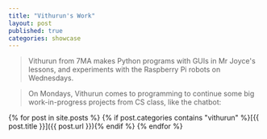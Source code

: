 ```yaml
---
title: "Vithurun's Work"
layout: post
published: true
categories: showcase
---
```


> Vithurun from 7MA makes Python programs with GUIs in Mr Joyce's lessons, and experiments with the Raspberry Pi robots on Wednesdays.

> On Mondays, Vithurun comes to programming to continue some big work-in-progress projects from CS class, like the chatbot:

{% for post in site.posts %}
{% if post.categories contains "vithurun" %}[{{ post.title }}]({{ post.url }}){% endif %}
{% endfor %}
